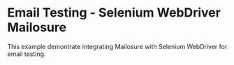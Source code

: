 # Email Testing - Selenium WebDriver Mailosure 
This example demontrate integrating Mailosure with Selenium WebDriver for email testing.


